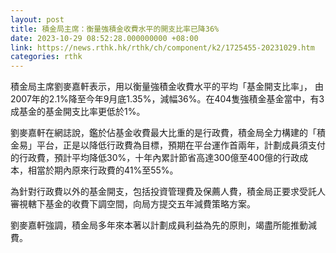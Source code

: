 ```yaml
---
layout: post
title: 積金局主席：衡量強積金收費水平的開支比率已降36%
date: 2023-10-29 08:52:28.000000000 +08:00
link: https://news.rthk.hk/rthk/ch/component/k2/1725455-20231029.htm
categories: rthk
---
```


積金局主席劉麥嘉軒表示，用以衡量強積金收費水平的平均「基金開支比率」， 由2007年的2.1%降至今年9月底1.35%，減幅36%。在404隻強積金基金當中，有3成基金的基金開支比率更低於1%。

劉麥嘉軒在網誌說，鑑於佔基金收費最大比重的是行政費，積金局全力構建的「積金易」平台，正是以降低行政費為目標，預期在平台運作首兩年，計劃成員須支付的行政費，預計平均降低30%，十年內累計節省高達300億至400億的行政成本，相當於期內原來行政費的41%至55%。

為針對行政費以外的基金開支，包括投資管理費及保薦人費，積金局正要求受託人審視轄下基金的收費下調空間，向局方提交五年減費策略方案。

劉麥嘉軒強調，積金局多年來本著以計劃成員利益為先的原則，竭盡所能推動減費。
